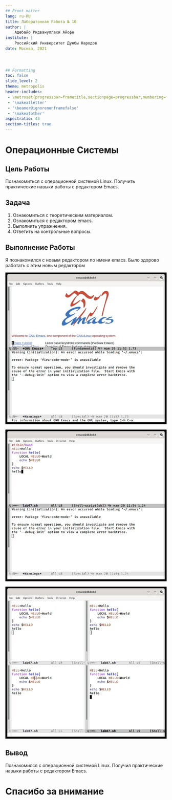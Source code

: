```yaml
---
## Front matter
lang: ru-RU
title: Лаборатонная Работа № 10 
author: |
	Адебайо Ридвануллахи Айофе
institute: |
	Российский Университет Дужбы Народов
date: Москва, 2021



## Formatting
toc: false
slide_level: 2
theme: metropolis
header-includes: 
 - \metroset{progressbar=frametitle,sectionpage=progressbar,numbering=fraction}
 - '\makeatletter'
 - '\beamer@ignorenonframefalse'
 - '\makeatother'
aspectratio: 43
section-titles: true
---
```


# Операционные Системы

## Цель Работы

Познакомиться с операционной системой Linux. Получить практические навыки работы с редактором Emacs.

## Задача

1. Ознакомиться с теоретическим материалом.
2. Ознакомиться с редактором emacs.
3. Выполнить упражнения.
4. Ответить на контрольные вопросы.

## Выполнение Работы

Я познакомился с новым редактором по имени emacs. Было здорово работать с этим новым редактором

![emacs](1.jpg)

![emacs](2_3.jpg)

![emacs](8.1.jpg)

## Вывод

Познакомился с операционной системой Linux. Получил практические навыки работы с редактором Emacs.


# Спасибо за внимание

